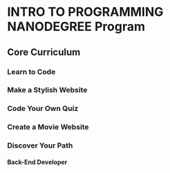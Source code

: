 # INTRO TO PROGRAMMING NANODEGREE Program

## Core Curriculum


### Learn to Code

### Make a Stylish Website

### Code Your Own Quiz

### Create a Movie Website

### Discover Your Path

#### Back-End Developer



